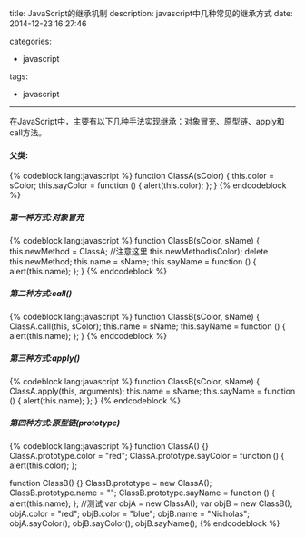 title: JavaScript的继承机制
description: javascript中几种常见的继承方式
date: 2014-12-23 16:27:46

categories: 
- javascript

tags:
- javascript

---
在JavaScript中，主要有以下几种手法实现继承：对象冒充、原型链、apply和call方法。<!-- more -->

#### 父类:
{% codeblock lang:javascript %}
function ClassA(sColor) {
    this.color = sColor;
    this.sayColor = function () {
        alert(this.color);
    };
} 
{% endcodeblock %}  

##### 第一种方式:对象冒充
{% codeblock lang:javascript %}
function ClassB(sColor, sName) {
    this.newMethod = ClassA;  //注意这里
    this.newMethod(sColor);
    delete this.newMethod;
    this.name = sName;
    this.sayName = function () {
    	alert(this.name);
    };
}
{% endcodeblock %}  

##### 第二种方式:call()
{% codeblock lang:javascript %}
function ClassB(sColor, sName) {
    ClassA.call(this, sColor);
    this.name = sName;
    this.sayName = function () {
    	alert(this.name);
    };
}
{% endcodeblock %}  

##### 第三种方式:apply()
{% codeblock lang:javascript %}
function ClassB(sColor, sName) {
    ClassA.apply(this, arguments);
    this.name = sName;
    this.sayName = function () {
    	alert(this.name);
    };
}
{% endcodeblock %}  

##### 第四种方式:原型链(prototype)
{% codeblock lang:javascript %}
function ClassA() {}
ClassA.prototype.color = "red";
ClassA.prototype.sayColor = function () {
    alert(this.color);
};

function ClassB() {}
ClassB.prototype = new ClassA();
ClassB.prototype.name = "";
ClassB.prototype.sayName = function () {
    alert(this.name);
};
//测试
var objA = new ClassA();
var objB = new ClassB();
objA.color = "red";
objB.color = "blue";
objB.name = "Nicholas";
objA.sayColor();
objB.sayColor();
objB.sayName();
{% endcodeblock %}
